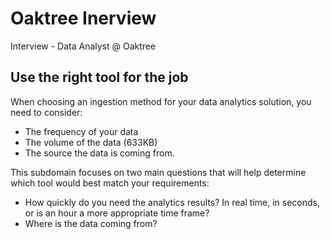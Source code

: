 # Oaktree Inerview
Interview - Data Analyst @ Oaktree


## Use the right tool for the job 

When choosing an ingestion method for your data analytics solution, you need to consider:

+ The frequency of your data
+ The volume of the data (633KB)
+ The source the data is coming from. 

This subdomain focuses on two main questions that will help determine which tool would best match your requirements:
+ How quickly do you need the analytics results?  In real time, in seconds, or is an hour a more appropriate time frame?
+ Where is the data coming from? 
